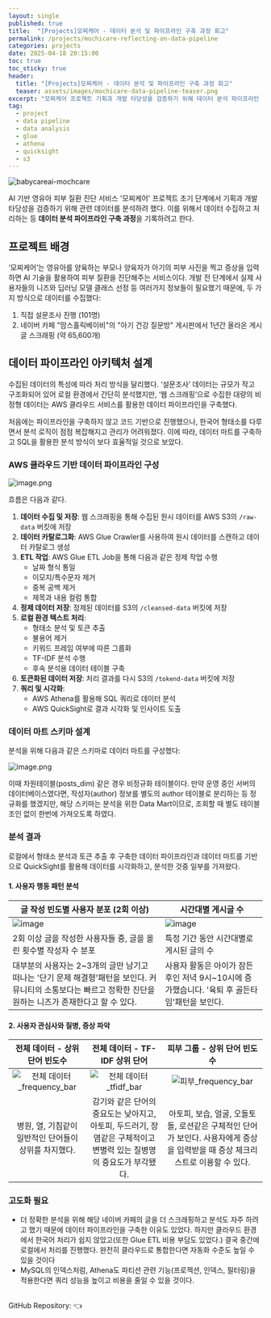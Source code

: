 ```yaml
---
layout: single
published: true
title:  "[Projects]모찌케어 - 데이터 분석 및 파이프라인 구축 과정 회고"
permalink: /projects/mochicare-reflecting-on-data-pipeline
categories: projects
date: 2025-04-18 20:15:00
toc: true
toc_sticky: true
header:
  title: "[Projects]모찌케어 - 데이터 분석 및 파이프라인 구축 과정 회고"
  teaser: assets/images/mochicare-data-pipeline-teaser.png
excerpt: "모찌케어 프로젝트 기획과 개발 타당성을 검증하기 위해 데이터 분석 파이프라인 구축 과정을 기록합니다"
tag:   
  - project
  - data pipeline
  - data analysis
  - glue
  - athena
  - quicksight
  - s3
---
```


![babycareai-mochcare](https://github.com/user-attachments/assets/5150a8cd-f3dd-4105-8ceb-d5d656bd2024)

AI 기반 영유아 피부 질환 진단 서비스 '모찌케어' 프로젝트 초기 단계에서 기획과 개발 타당성을 검증하기 위해 관련 데이터를 분석하려 했다. 이를 위해서 데이터 수집하고 처리하는 등 **데이터 분석 파이프라인 구축 과정**을 기록하려고 한다.

## 프로젝트 배경

‘모찌케어’는 영유아를 양육하는 부모나 양육자가 아기의 피부 사진을 찍고 증상을 입력하면 AI 기술을 활용하여 피부 질환을 진단해주는 서비스이다. 개발 전 단계에서 실제 사용자들의 니즈와 딥러닝 모델 클래스 선정 등 여러가지 정보들이 필요했기 때문에, 두 가지 방식으로 데이터를 수집했다:

1. 직접 설문조사 진행 (101명)
2. 네이버 카페 "맘스홀릭베이비"의 "아기 건강 질문방" 게시판에서 1년간 올라온 게시글 스크래핑 (약 65,600개)

## 데이터 파이프라인 아키텍처 설계

수집된 데이터의 특성에 따라 처리 방식을 달리했다. ‘설문조사‘ 데이터는 규모가 작고 구조화되어 있어 로컬 환경에서 간단히 분석했지만, ‘웹 스크래핑‘으로 수집한 대량의 비정형 데이터는 AWS 클라우드 서비스를 활용한 데이터 파이프라인을 구축했다.

처음에는 파이프라인을 구축하지 않고 코드 기반으로 진행했으나, 한국어 형태소를 다루면서 분석 로직이 점점 복잡해지고 관리가 어려워졌다. 이에 따라, 데이터 마트를 구축하고 SQL을 활용한 분석 방식이 보다 효율적일 것으로 보았다.

### AWS 클라우드 기반 데이터 파이프라인 구성

![image.png](https://github.com/user-attachments/assets/7422a3bb-afb4-44dc-a27a-e0b44c208d75)

흐름은 다음과 같다.

1. **데이터 수집 및 저장**: 웹 스크래핑을 통해 수집된 원시 데이터를 AWS S3의 `/raw-data` 버킷에 저장
2. **데이터 카탈로그화**: AWS Glue Crawler를 사용하여 원시 데이터를 스캔하고 데이터 카탈로그 생성
3. **ETL 작업**: AWS Glue ETL Job을 통해 다음과 같은 정제 작업 수행
    - 날짜 형식 통일
    - 이모지/특수문자 제거
    - 중복 공백 제거
    - 제목과 내용 컬럼 통합
4. **정제 데이터 저장**: 정제된 데이터를 S3의 `/cleansed-data` 버킷에 저장
5. **로컬 환경 텍스트 처리**:
    - 형태소 분석 및 토큰 추출
    - 불용어 제거
    - 키워드 프레임 여부에 따른 그룹화
    - TF-IDF 분석 수행
    - 후속 분석용 데이터 테이블 구축
6. **토큰화된 데이터 저장**: 처리 결과를 다시 S3의 `/tokend-data` 버킷에 저장
7. **쿼리 및 시각화**:
    - AWS Athena를 활용해 SQL 쿼리로 데이터 분석
    - AWS QuickSight로 결과 시각화 및 인사이트 도출

### 데이터 마트 스키마 설계

분석을 위해 다음과 같은 스키마로 데이터 마트를 구성했다:

![image.png](https://github.com/user-attachments/assets/68d42af6-ea55-4c89-8fe9-42096c70b81b)

이때 차원테이블(posts_dim) 같은 경우 비정규화 테이블이다. 만약 운영 중인 서버의 데이터베이스였다면, 작성자(author) 정보를 별도의 author 테이블로 분리하는 등 정규화를 했겠지만, 해당 스키마는 분석을 위한 Data Mart이므로, 조회할 때 별도 테이블 조인 없이 한번에 가져오도록 하였다. 


### 분석 결과

로컬에서 형태소 분석과 토큰 추출 후 구축한 데이터 파이프라인과 데이터 마트를 기반으로 QuickSight를 활용해 데이터를 시각화하고, 분석한 것중 일부를 가져왔다.

#### 1. 사용자 행동 패턴 분석

|글 작성 빈도별 사용자 분포 (2회 이상)|시간대별 게시글 수|
|---|---|
|![image](https://github.com/user-attachments/assets/4ac70cd3-5079-4b77-a676-b43320485133)|![image](https://github.com/user-attachments/assets/375ce3e3-b501-4493-9553-d571a560a9dd)|
|2회 이상 글을 작성한 사용자들 중, 글을 올린 횟수별 작성자 수 분포|특정 기간 동안 시간대별로 게시된 글의 수|
|대부분의 사용자는 2~3개의 글만 남기고 떠나는 '단기 문제 해결형'패턴을 보인다. 커뮤니티의 소통보다는 빠르고 정확한 진단을 원하는 니즈가 존재한다고 할 수 있다.|사용자 활동은 아이가 잠든 후인 저녁 9시~10시에 증가했습니다. '육퇴 후 골든타임'패턴을 보인다.|

#### 2. 사용자 관심사와 질병, 증상 파악

|전체 데이터 - 상위 단어 빈도수|전체 데이터 - TF-IDF 상위 단어|피부 그룹 - 상위 단어 빈도수|
|:---:|:---:|:---:|
|![전체 데이터_frequency_bar](https://github.com/user-attachments/assets/3798410f-0b29-43f0-a325-6ec08d2c77fc)|![전체 데이터_tfidf_bar](https://github.com/user-attachments/assets/61d4781b-7bab-436f-8fba-91fa18678de7)|![피부_frequency_bar](https://github.com/user-attachments/assets/2c1766e5-d818-4b46-a123-9cbf3eb452d1)|
|병원, 열, 기침같이 일반적인 단어들이 상위를 차지했다.|감기와 같은 단어의 중요도는 낮아지고, 아토피, 두드러기, 장염같은 구체적이고 변별력 있는 질병명의 중요도가 부각됐다.|아토피, 보습, 얼굴, 오돌토돌, 로션같은 구체적인 단어가 보인다. 사용자에게 증상을 입력받을 때 증상 체크리스트로 이용할 수 있다.|


### **고도화 필요**

- 더 정확한 분석을 위해 해당 네이버 카페의 글을 더 스크래핑하고 분석도 자주 하려고 했기 때문에 데이터 파이프라인을 구축한 이유도 있었다. 하지만 클라우드 환경에서 한국어 처리가 쉽지 않았고(또한 Glue ETL 비용 부담도 있었다.) 결국 중간에 로컬에서 처리를 진행했다. 완전히 클라우드로 통합한다면 자동화 수준도 높일 수 있을 것이다
- MySQL의 인덱스처럼, Athena도 파티션 관련 기능(프로젝션, 인덱스, 필터링)을 적용한다면 쿼리 성능을 높이고 비용을 줄일 수 있을 것이다.

<br>
GitHub Repository: <https://github.com/BabyCareAI> 👈















